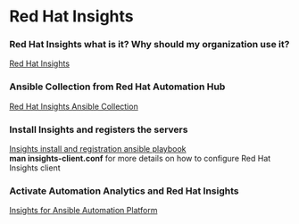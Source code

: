 # Red Hat Insights

### Red Hat Insights what is it? Why should my organization use it?  
[Red Hat Insights](https://www.redhat.com/en/technologies/management/insights "Red Hat Insights")  

### Ansible Collection from Red Hat Automation Hub  
[Red Hat Insights Ansible Collection](https://console.redhat.com/ansible/automation-hub/repo/published/redhat/insights/docs "Red Hat Insights Ansible Collection")

### Install Insights and registers the servers
[Insights install and registration ansible playbook](https://github.com/ericcames/RedHatInsights/blob/main/insightsregistration.yml "Insights install and registration ansible playbook")  
  **man insights-client.conf** for more details on how to configure Red Hat Insights client

### Activate Automation Analytics and Red Hat Insights  
[Insights for Ansible Automation Platform](https://www.ansible.com/blog/activate-insights-for-ansible-automation-platform "Insights for Ansible Automation Platform")
